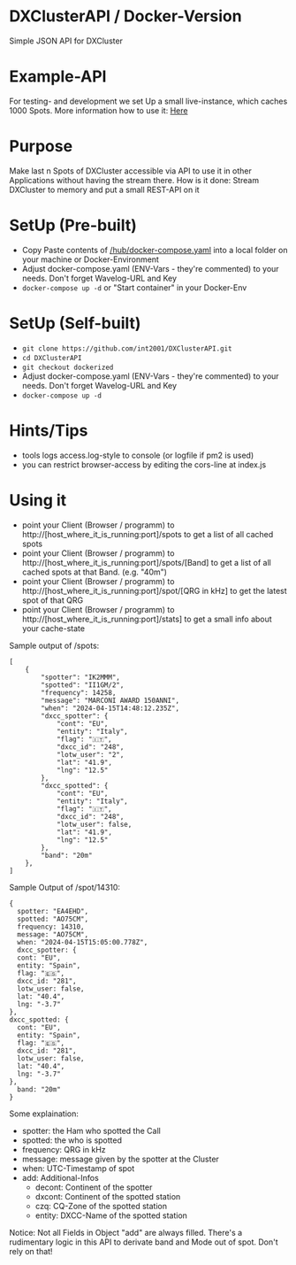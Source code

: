 # DXClusterAPI / Docker-Version
Simple JSON API for DXCluster

# Example-API
For testing- and development we set Up a small live-instance, which caches 1000 Spots.
More information how to use it: [Here](https://jo30.de/dxcluster-per-rest-json/)

# Purpose
Make last n Spots of DXCluster accessible via API to use it in other Applications without having the stream there.
How is it done: Stream DXCluster to memory and put a small REST-API on it

# SetUp (Pre-built)
* Copy Paste contents of [/hub/docker-compose.yaml](https://github.com/int2001/DXClusterAPI/blob/dockerized/hub/docker-compose.yaml) into a local folder on your machine or Docker-Environment
* Adjust docker-compose.yaml (ENV-Vars - they're commented) to your needs. Don't forget Wavelog-URL and Key
* `docker-compose up -d` or "Start container" in your Docker-Env

# SetUp (Self-built)
* `git clone https://github.com/int2001/DXClusterAPI.git`
* `cd DXClusterAPI`
* `git checkout dockerized`
* Adjust docker-compose.yaml (ENV-Vars - they're commented) to your needs. Don't forget Wavelog-URL and Key
* `docker-compose up -d`

# Hints/Tips
* tools logs access.log-style to console (or logfile if pm2 is used)
* you can restrict browser-access by editing the cors-line at index.js

# Using it
* point your Client (Browser / programm) to http://[host_where_it_is_running:port]/spots to get a list of all cached spots
* point your Client (Browser / programm) to http://[host_where_it_is_running:port]/spots/[Band] to get a list of all cached spots at that Band. (e.g. "40m")
* point your Client (Browser / programm) to http://[host_where_it_is_running:port]/spot/[QRG in kHz] to get the latest spot of that QRG
* point your Client (Browser / programm) to http://[host_where_it_is_running:port]/stats] to get a small info about your cache-state

Sample output of /spots:
```
[
    {
        "spotter": "IK2MMM",
        "spotted": "II1GM/2",
        "frequency": 14258,
        "message": "MARCONI AWARD 150ANNI",
        "when": "2024-04-15T14:48:12.235Z",
        "dxcc_spotter": {
            "cont": "EU",
            "entity": "Italy",
            "flag": "🇮🇹",
            "dxcc_id": "248",
            "lotw_user": "2",
            "lat": "41.9",
            "lng": "12.5"
        },
        "dxcc_spotted": {
            "cont": "EU",
            "entity": "Italy",
            "flag": "🇮🇹",
            "dxcc_id": "248",
            "lotw_user": false,
            "lat": "41.9",
            "lng": "12.5"
        },
        "band": "20m"
    },
]
```

Sample Output of /spot/14310:
```
{
  spotter: "EA4EHD",
  spotted: "AO75CM",
  frequency: 14310,
  message: "AO75CM",
  when: "2024-04-15T15:05:00.778Z",
  dxcc_spotter: {
  cont: "EU",
  entity: "Spain",
  flag: "🇪🇸",
  dxcc_id: "281",
  lotw_user: false,
  lat: "40.4",
  lng: "-3.7"
},
dxcc_spotted: {
  cont: "EU",
  entity: "Spain",
  flag: "🇪🇸",
  dxcc_id: "281",
  lotw_user: false,
  lat: "40.4",
  lng: "-3.7"
},
  band: "20m"
}
```

Some explaination:
* spotter: the Ham who spotted the Call
* spotted: the who is spotted
* frequency: QRG in kHz
* message: message given by the spotter at the Cluster
* when: UTC-Timestamp of spot
* add: Additional-Infos
  * decont: Continent of the spotter
  * dxcont: Continent of the spotted station
  * czq: CQ-Zone of the spotted station
  * entity: DXCC-Name of the spotted station

Notice: Not all Fields in Object "add" are always filled. There's a rudimentary logic in this API to derivate band and Mode out of spot. Don't rely on that!
